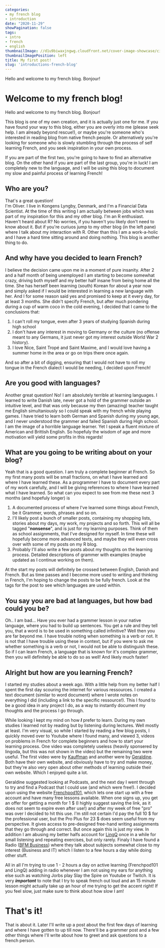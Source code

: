 ```yaml
---
categories:
- my french blog
- introduction
date: "2020-11-29"
showPagination: false
tags:
- intro
- french
- english
thumbnailImage: //d1u9biwaxjngwg.cloudfront.net/cover-image-showcase/city-750.jpg
thumbnailImagePosition: left
title: My first post!
slug: 'introductions-french-blog'
---
```

Hello and welcome to my french blog. Bonjour!

<!--more-->
# Welcome to my french blog!
Hello and welcome to my french blog. Bonjour!

This blog is one of my own creation, and it is actually just one for me. If you have found your way to this blog, either you are overly into me (please seek help. I am already beyond rescue!), or maybe you're someone who's interested in reading blog from native french people. Or alternatively you're looking for someone who is slowly stumbling through the process of self learning French, and you seek inspiration in your own process.

If you are part of the first two, you're going to have to find an alternative blog. On the other hand if you are part of the last group, you're in luck! I am completely new to the language, and I will be using this blog to document my slow and painful process of learning French!

## Who are you?
That's a great question!  
I'm Oliver. I live in Kongens Lyngby, Denmark, and I'm a Financial Data Scientist. At the time of this writing I am actually between jobs which was part of my inspiration for this and my other blog. I'm an R enthusiast. Haven't heard about R? No worries, if you haven't you likely don't need to know about it. But if you're curiuos jump to my other blog (in the left pane) where I talk about my interaction with R. Other than this I am a work-a-holic and I have a hard time sitting around and doing nothing. This blog is another thing to do.

## And why have you decided to learn French?
I believe the decision came upon me in a moment of pure insanity. After 2 and a half month of being unemployed I am starting to become somewhat crazy, driving both myself and my better half insane from being home all the time. She has herself been learning (south) Korean for about a year now and simply asked if I would be interested in learning a new language with her. And I for some reason said yes and promised to keep at it every day, for at least 3 months. She didn't specify French, but after much pondering during a cup of warm coco in the cold evening, I decided that I came to the conclusions that:
1. I can't roll my tongue, even after 3 years of studying Spanish during high school
2. I don't have any interest in moving to Germany or the culture (no offense meant to any Germans, it just never got my interest outside World War 2 history).
3. I love Nice, Saint Tropé and Saint Maxime, and I would love having a summer home in the area or go on trips there once again.

And so after a bit of digging, ensuring that I would not have to roll my tongue in the French dialect I would be needing, I decided upon French! 

## Are you good with languages?
Another great question! No! I am absolutely terrible at learning languages. I learned to write Danish late, never got a hold of the grammer outside an intuitive level, and that was only because my then (amazing) teacher taught me English simultaniously so I could speak with my french while playing games. I have tried to learn both German and Spanish during my young age, and I never understood the grammer and failed Spanish during High school. I am the image of a horrible language learner. Yet I speak a fluent mixture of American and Brittish English. So hopefuly the wisdom of age and more motivation will yield some profits in this regards!

## What are you going to be writing about on your blog?
Yeah that is a good question. I am truly a complete beginner at French. So my first many posts will be small fractions, on what I have learned and where I have learned these. As a programmer I have to document every part of my work carefully, and I will be giving references to where I have learned what I have learned. So what can you expect to see from me these next 3 months (and hopefuly longer) is

1. A documented process of where I've learned some things about French, be it Grammer, words, phrases and so on.
2. I'll likely post a bunch of smaller posts, containing my shopping lists, stories about my days, my work, my projects and so forth. This will all be tagged "**nonsense**", and is just for my learning purposes. Think of them as school assignments, that I've designed for myself. In time these will hopefuly become more advanced texts, and maybe they will even cross over with some of my posts on my R blog.
3. Probably I'll also write a few posts about my thoughts on the learning process. Detailed descriptions of grammer with examples (maybe updated as I continue working on them). 

At the start my posts will definitely be crossed between English, Danish and French. But as time passes and I become more used to writing and thinking in French, I'm hoping to change the posts to be fully french. Look at the tags for the post to see which languages are used within. 

## You say you are bad at languages, but how bad could you be?
Oh.. I am bad... Have you ever had a grammer lesson in your native language, where you had to build up sentences. You get a rule and they tell you, that a word is to be used in something called infinitive? Well then you are far beyond me. I have trouble noting when something is a verb or not. It is not that I have trouble using these in context, but if you were to ask me whether something is a verb or not, I would not be able to distinguish these. So if I can learn French, a language that is known for it's complex grammer, then you will definitely be able to do so as well! And likely much faster!

## Alright but how are you learning French?
I started my studies about a week ago. With a little help from my better half I spent the first day scouring the internet for various ressources. I created a text document (similar to word document) where I wrote notes on everything I did (including a link to the specific ressource!). This I found to be a good idea in any project I do, as a way to instantly document my thoughts and the process I go through. 

While looking I kept my mind on how ***I*** prefer to learn. During my own studies I learned not by reading but by listening during lectures. Well mostly at least. I'm very visual, so while I started by reading a few blog posts, I quickly moved over to Youtube where I found many, and viewed 3, videos on problems in French for complete beginners and how to start your learning process. One video was completely useless (heavily sponsered by lingoda, but this was not shown in the video) but the remaining two were useful. The first video were by [Kauffman](https://www.youtube.com/watch?v=ZS-PholfM5A) and another were by [Geraldine](https://www.youtube.com/watch?v=p0FUhvcbkLY). Both have their own website, and obviously have to try and make money, but they're also very open about other methods of learning outside their own website. Which I enjoyed quite a lot. 

Geraldine suggested looking at Podcasts, and the next day I went through to try and find a Podcast that I could use (and which were free!). I decided upon using the website [Frenchpod101](https://www.frenchpod101.com/dashboard), which lets one start up with a free account and have many free lessons available. When one signs up, you get an offer for getting a month for 1 $ (I highly suggest saving the link, as it does not seem to expire even after use!) and after my week of free "pro" was over I decided to hit this use. I'm still not certain I'd pay the full 10 $ for the professional user, but the Pro Plus for 23 $ does seem useful from my perspective. It gives access to pre-designed free-hand writing assignments that they go through and correct. But once again this is just my view. In addition I am abusing my better halfs account for [LingQ](https://www.lingq.com/en/) once in a while for small listening and repeating exercises, but only rarely. Finaly I have found a Radio ([BFM Business](https://www.radio.net/s/bfm)) where they talk about subjects somewhat close to my interest (Business and IT) which I listen to a few hours a day while doing other stuff. 

All in all I'm trying to use 1 - 2 hours a day on active learning (Frenchpod101 and LingQ) adding in radio whenever I am not using my ears for anything else such as watching Jorbs play Slay the Spire on Youtube or Twitch. It is very ***important*** to note that I try to speak french out loud and an 15 minute lesson might actually take up an hour of me trying to get the accent right! If you feel slow, just make sure to think about how slow I am!


# That's it!
That is about it. Later I'll write up a post about the first few days of learning and where I have gotten to up till now. There'll be a grammer post and a few other things where I'll write about how to greet and ask questions to a french person.
